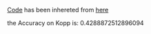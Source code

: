 [Code](https://github.com/Mehrdadghassabi/Gaokerena/blob/main/Evaluation/Step0/Acc/fa/Kopp/gpt-3.5-turbo/Untitled2.ipynb) has been inhereted from [here](https://github.com/nyuolab/MedMobile/tree/main/Evaluation)

the Accuracy on Kopp is: 0.4288872512896094
